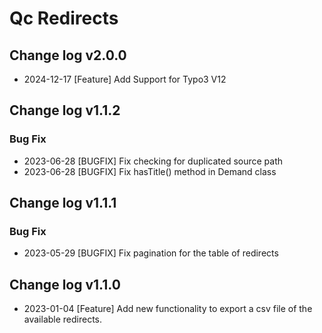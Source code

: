 # Qc Redirects
## Change log v2.0.0
- 2024-12-17 [Feature] Add Support for Typo3 V12
## Change log v1.1.2
### Bug Fix
- 2023-06-28 [BUGFIX] Fix checking for duplicated source path
- 2023-06-28 [BUGFIX] Fix hasTitle() method in Demand class

## Change log v1.1.1
### Bug Fix
- 2023-05-29 [BUGFIX]  Fix pagination for the table of redirects

## Change log v1.1.0
- 2023-01-04 [Feature] Add new functionality to export a csv file of the available redirects.
